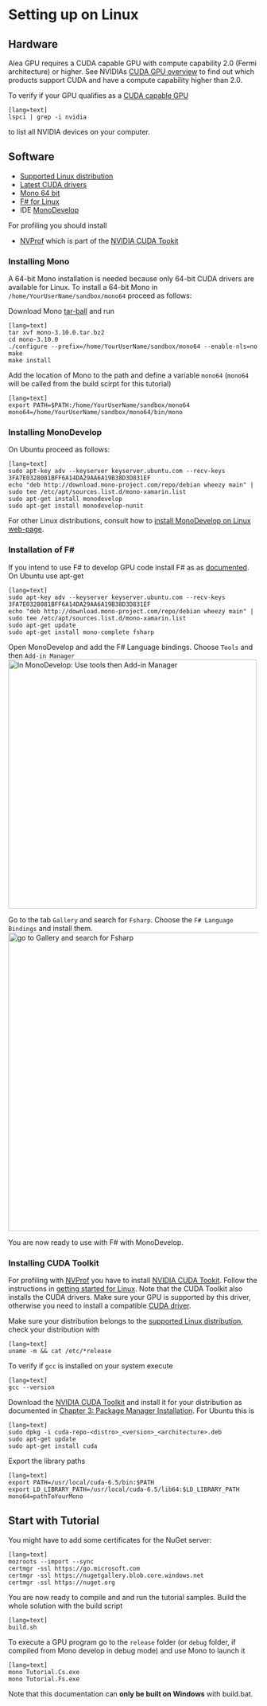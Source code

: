 # Setting up on Linux

## Hardware 

Alea GPU requires a CUDA capable GPU with compute capability 2.0 (Fermi architecture) or higher. See NVIDIAs [CUDA GPU overview](https://developer.nvidia.com/cuda-gpus) to find out which products support CUDA and have a compute capability higher than 2.0.

To verify if your GPU qualifies as a [CUDA capable GPU](https://developer.nvidia.com/cuda-gpus) 
    
    [lang=text]
    lspci | grep -i nvidia

to list all NVIDIA devices on your computer.

## Software

  - [Supported Linux distribution](http://docs.nvidia.com/cuda/cuda-getting-started-guide-for-linux)
  - [Latest CUDA drivers](https://developer.nvidia.com/cuda-downloads)
  - [Mono 64 bit](http://www.mono-project.com)
  - [F# for Linux](http://fsharp.org/use/linux)
  - IDE [MonoDevelop](http://www.monodevelop.com)  

For profiling you should install

  - [NVProf](http://docs.nvidia.com/cuda/profiler-users-guide/) which is part of the [NVIDIA CUDA Tookit](https://developer.nvidia.com/cuda-toolkit)

### Installing Mono

A 64-bit Mono installation is needed because only 64-bit CUDA drivers are available for Linux.
To install a 64-bit Mono in `/home/YourUserName/sandbox/mono64` proceed as follows:

Download Mono [tar-ball](http://download.mono-project.com/sources/mono/) and run 

    [lang=text]
    tar xvf mono-3.10.0.tar.bz2
    cd mono-3.10.0
    ./configure --prefix=/home/YourUserName/sandbox/mono64 --enable-nls=no
    make
    make install

Add the location of Mono to the path and define a variable `mono64` (`mono64` will be called from the build scirpt for this tutorial)

    [lang=text]
    export PATH=$PATH:/home/YourUserName/sandbox/mono64
    mono64=/home/YourUserName/sandbox/mono64/bin/mono

### Installing MonoDevelop  

On Ubuntu proceed as follows:

    [lang=text]
    sudo apt-key adv --keyserver keyserver.ubuntu.com --recv-keys 3FA7E0328081BFF6A14DA29AA6A19B38D3D831EF
    echo "deb http://download.mono-project.com/repo/debian wheezy main" | sudo tee /etc/apt/sources.list.d/mono-xamarin.list
    sudo apt-get install monodevelop
    sudo apt-get install monodevelop-nunit
    
For other Linux distributions, consult how to [install MonoDevelop on Linux web-page](http://www.monodevelop.com/download/linux/#debian-ubuntu-and-derivatives). 

### Installation of F#

If you intend to use F# to develop GPU code install F# as as [documented](http://fsharp.org/use/linux). On Ubuntu use apt-get 

    [lang=text]
    sudo apt-key adv --keyserver keyserver.ubuntu.com --recv-keys 3FA7E0328081BFF6A14DA29AA6A19B38D3D831EF
    echo "deb http://download.mono-project.com/repo/debian wheezy main" | sudo tee /etc/apt/sources.list.d/mono-xamarin.list
    sudo apt-get update
    sudo apt-get install mono-complete fsharp

Open MonoDevelop and add the F# Language bindings. Choose `Tools` and then `Add-in Manager`
<img src="../content/images/Linux/chooseTools.png" width="500" alt="In MonoDevelop: Use tools then Add-in Manager">

Go to the tab `Gallery` and search for `Fsharp`. Choose the `F# Language Bindings` and install them.
<img src="../content/images/Linux/installcut.png" width="600" alt="go to Gallery and search for Fsharp">

You are now ready to use with F# with MonoDevelop.

### Installing CUDA Toolkit  

For profiling with [NVProf](http://docs.nvidia.com/cuda/profiler-users-guide/) you have to install [NVIDIA CUDA Tookit](https://developer.nvidia.com/cuda-toolkit). Follow the instructions in [getting started for Linux](http://docs.nvidia.com/cuda/cuda-getting-started-guide-for-linux). Note that the CUDA Toolkit also installs the CUDA drivers. Make sure your GPU is supported by this driver, otherwise you need to install a compatible [CUDA driver](http://www.nvidia.com/Download/index.aspx?lang=en-us). 

Make sure your distribution belongs to the [supported Linux distribution](http://docs.nvidia.com/cuda/cuda-getting-started-guide-for-linux), check your distribution with

    [lang=text]
    uname -m && cat /etc/*release

To verify if `gcc` is installed on your system execute

    [lang=text]
    gcc --version

Download the [NVIDIA CUDA Toolkit](https://developer.nvidia.com/cuda-downloads) and install it for your distribution as documented in [Chapter 3: Package Manager Installation](http://docs.nvidia.com/cuda/cuda-getting-started-guide-for-linux). For Ubuntu this is

    [lang=text]
    sudo dpkg -i cuda-repo-<distro>_<version>_<architecture>.deb
    sudo apt-get update
    sudo apt-get install cuda

Export the library paths 

    [lang=text]
    export PATH=/usr/local/cuda-6.5/bin:$PATH
    export LD_LIBRARY_PATH=/usr/local/cuda-6.5/lib64:$LD_LIBRARY_PATH
    mono64=pathToYourMono

## Start with Tutorial

You might have to add some certificates for the NuGet server:

    [lang=text]
    mozroots --import --sync
    certmgr -ssl https://go.microsoft.com
    certmgr -ssl https://nugetgallery.blob.core.windows.net
    certmgr -ssl https://nuget.org

You are now ready to compile and and run the tutorial samples. Build the whole solution with the build script

    [lang=text]
    build.sh

To execute a GPU program go to the `release` folder (or `debug` folder, if compiled from Mono develop in debug mode) and use Mono to launch it

    [lang=text]
    mono Tutorial.Cs.exe
    mono Tutorial.Fs.exe

Note that this documentation can **only be built on Windows** with build.bat.